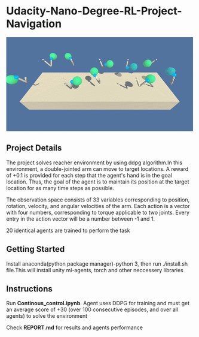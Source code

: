 # Udacity-Nano-Degree-RL-Project-Navigation

![](/images/reacher.gif)

## Project Details

The project solves reacher environment by using ddpg algorithm.In this environment, a double-jointed arm can move to target locations. A reward of +0.1 is provided for each step that the agent's hand is in the goal location. Thus, the goal of the agent is to maintain its position at the target location for as many time steps as possible.

The observation space consists of 33 variables corresponding to position, rotation, velocity, and angular velocities of the arm. Each action is a vector with four numbers, corresponding to torque applicable to two joints. Every entry in the action vector will be a number between -1 and 1.

20 identical agents are trained to perform the task

## Getting Started


Install anaconda(python package manager)-python 3, then run ./install.sh file.This will install unity ml-agents, torch and other neccessery libraries


## Instructions

Run **Continous_control.ipynb**. Agent uses DDPG for training and must get an average score of +30 (over 100 consecutive episodes, and over all agents) to solve the environment
<br>

Check **REPORT.md** for results and agents performance
